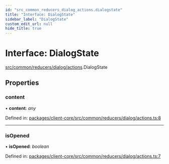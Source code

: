 ```yaml
---
id: "src_common_reducers_dialog_actions.dialogstate"
title: "Interface: DialogState"
sidebar_label: "DialogState"
custom_edit_url: null
hide_title: true
---
```


# Interface: DialogState

[src/common/reducers/dialog/actions](../modules/src_common_reducers_dialog_actions.md).DialogState

## Properties

### content

• **content**: *any*

Defined in: [packages/client-core/src/common/reducers/dialog/actions.ts:8](https://github.com/xr3ngine/xr3ngine/blob/7e8e151f1/packages/client-core/src/common/reducers/dialog/actions.ts#L8)

___

### isOpened

• **isOpened**: *boolean*

Defined in: [packages/client-core/src/common/reducers/dialog/actions.ts:7](https://github.com/xr3ngine/xr3ngine/blob/7e8e151f1/packages/client-core/src/common/reducers/dialog/actions.ts#L7)
